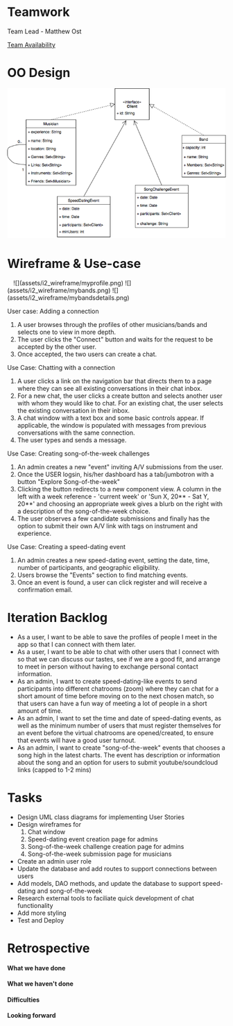 # Teamwork
Team Lead - Matthew Ost

[Team Availability](https://www.when2meet.com/?11411729-tWIoL)

# OO Design
![](assets/Iteration3_UML.png)

# Wireframe & Use-case
<img src="" width="10" height="10" />
![](assets/i2_wireframe/myprofile.png)
![](assets/i2_wireframe/mybands.png)
![](assets/i2_wireframe/mybandsdetails.png)

User case: Adding a connection

1. A user browses through the profiles of other musicians/bands and selects one to view in more depth.
2. The user clicks the "Connect" button and waits for the request to be accepted by the other user.
3. Once accepted, the two users can create a chat.

Use Case: Chatting with a connection

1. A user clicks a link on the navigation bar that directs them to a page where they can see all existing conversations in their chat inbox.
2. For a new chat, the user clicks a create button and selects another user with whom they would like to chat. For an existing chat, the user selects the existing conversation in their inbox.
3. A chat window with a text box and some basic controls appear. If applicable, the window is populated with messages from previous conversations with the same connection.
5. The user types and sends a message.

Use Case: Creating song-of-the-week challenges
1. An admin creates a new "event" inviting A/V submissions from the user. 
2. Once the USER logsin, his/her dashboard has a tab/jumbotron with a button "Explore Song-of-the-week" 
3. Clicking the button redirects to a new component view. A column in the left with a week reference - 'current week' or 'Sun X, 20** - Sat Y, 20**' and choosing an appropriate week gives a blurb on the right with a description of the song-of-the-week choice. 
4. The user observes a few candidate submissions and finally has the option to submit their own A/V link with tags on instrument and experience. 

Use Case: Creating a speed-dating event
1. An admin creates a new speed-dating event, setting the date, time, number of participants, and geographic eligibility.
2. Users browse the "Events" section to find matching events.
3. Once an event is found, a user can click register and will receive a confirmation email.

# Iteration Backlog
- As a user, I want to be able to save the profiles of people I meet in the app so that I can connect with them later.
- As a user, I want to be able to chat with other users that I connect with so that we can discuss our tastes, see if we are a good fit, and arrange to meet in person without having to exchange personal contact information.
- As an admin, I want to create speed-dating-like events to send participants into different chatrooms (zoom) where they can chat for a short amount of time before moving on to the next chosen match, so that users can have a fun way of meeting a lot of people in a short amount of time.
- As an admin, I want to set the time and date of speed-dating events, as well as the minimum number of users that must register themselves for an event before the virtual chatrooms are opened/created, to ensure that events will have a good user turnout.
- As an admin, I want to create "song-of-the-week" events that chooses a song high in the latest charts. The event has description or information about the song and an option for users to submit youtube/soundcloud links (capped to 1-2 mins)

# Tasks
- Design UML class diagrams for implementing User Stories
- Design wireframes for
  1. Chat window
  2. Speed-dating event creation page for admins
  3. Song-of-the-week challenge creation page for admins
  4. Song-of-the-week submission page for musicians
- Create an admin user role
- Update the database and add routes to support connections between users
- Add models, DAO methods, and update the database to support speed-dating and song-of-the-week
- Research external tools to faciliate quick development of chat functionality
- Add more styling
- Test and Deploy

# Retrospective

#### What we have done
#### What we haven't done
#### Difficulties
#### Looking forward

